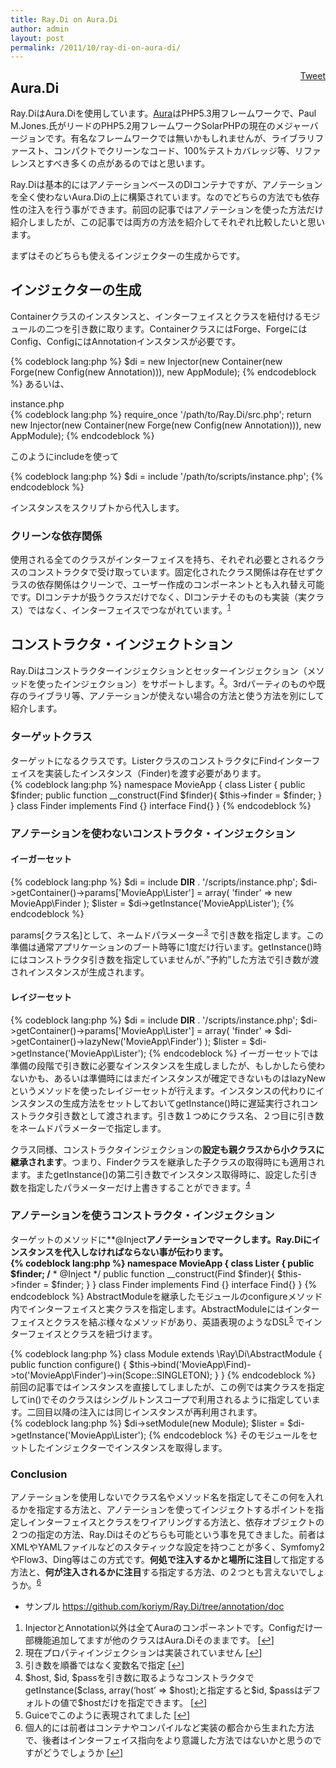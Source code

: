 ```yaml
---
title: Ray.Di on Aura.Di
author: admin
layout: post
permalink: /2011/10/ray-di-on-aura-di/
---
```

<div style="float: right; margin-left: 10px;">
  <a href="https://twitter.com/share" class="twitter-share-button" data-count="vertical" data-url="/blog/2011/10/ray-di-on-aura-di/">Tweet</a>
</div>

## Aura.Di

Ray.DiはAura.Diを使用しています。[Aura][1]はPHP5.3用フレームワークで、Paul M.Jones.氏がリードのPHP5.2用フレームワークSolarPHPの現在のメジャーバージョンです。有名なフレームワークでは無いかもしれませんが、ライブラリファースト、コンパクトでクリーンなコード、100%テストカバレッジ等、リファレンスとすべき多くの点があるのではと思います。

Ray.Diは基本的にはアノテーションベースのDIコンテナですが、アノテーションを全く使わないAura.Diの上に構築されています。なのでどちらの方法でも依存性の注入を行う事ができます。前回の記事ではアノテーションを使った方法だけ紹介しましたが、この記事では両方の方法を紹介してそれぞれ比較したいと思います。

まずはそのどちらも使えるインジェクターの生成からです。

## インジェクターの生成

Containerクラスのインスタンスと、インターフェイスとクラスを紐付けるモジュールの二つを引き数に取ります。ContainerクラスにはForge、ForgeにはConfig、ConfigにはAnnotationインスタンスが必要です。

{% codeblock lang:php %}
$di = new Injector(new Container(new Forge(new Config(new Annotation))), new AppModule);
{% endcodeblock %}
あるいは、

instance.php  
{% codeblock lang:php %}
require_once  '/path/to/Ray.Di/src.php';
return new Injector(new Container(new Forge(new Config(new Annotation))), new AppModule);
{% endcodeblock %}

このようにincludeを使って

{% codeblock lang:php %}
$di = include '/path/to/scripts/instance.php';
{% endcodeblock %}

インスタンスをスクリプトから代入します。

### クリーンな依存関係

使用される全てのクラスがインターフェイスを持ち、それぞれ必要とされるクラスのコンストラクタで受け取っています。固定化されたクラス関係は存在せずクラスの依存関係はクリーンで、ユーザー作成のコンポーネントとも入れ替え可能です。DIコンテナが扱うクラスだけでなく、DIコンテナそのものも実装（実クラス）ではなく、インターフェイスでつながれています。<sup><a href="#footnote_0_950" id="identifier_0_950" class="footnote-link footnote-identifier-link" title="InjectorとAnnotation以外は全てAuraのコンポーネントです。Configだけ一部機能追加してますが他のクラスはAura.Diそのままです。">1</a></sup>

## コンストラクタ・インジェクトション

Ray.Diはコンストラクターインジェクションとセッターインジェクション（メソッドを使ったインジェクション）をサポートします。<sup><a href="#footnote_1_950" id="identifier_1_950" class="footnote-link footnote-identifier-link" title="現在プロパティインジェクションは実装されていません">2</a></sup>。3rdパーティのものや既存のライブラリ等、アノテーションが使えない場合の方法と使う方法を別にして紹介します。

### ターゲットクラス

ターゲットになるクラスです。ListerクラスのコンストラクタにFindインターフェイスを実装したインスタンス（Finder)を渡す必要があります。  
{% codeblock lang:php %}
namespace MovieApp {
    class Lister {
        public $finder;
        public function __construct(Find $finder){
            $this->finder = $finder;
        }
    }
    class Finder implements Find {}
    interface Find{}
}
{% endcodeblock %}

### アノテーションを使わないコンストラクタ・インジェクション

#### イーガーセット

{% codeblock lang:php %}
    $di = include __DIR__ . '/scripts/instance.php';
    $di->getContainer()->params['MovieApp\Lister'] = array(
       'finder' => new MovieApp\Finder
    );
    $lister = $di->getInstance('MovieApp\Lister');
{% endcodeblock %}

params[クラス名]として、ネームドパラメーター<sup><a href="#footnote_2_950" id="identifier_2_950" class="footnote-link footnote-identifier-link" title="引き数を順番ではなく変数名で指定">3</a></sup> で引き数を指定します。この準備は通常アプリケーションのブート時等に1度だけ行います。getInstance()時にはコンストラクタ引き数を指定していませんが、&#8221;予約&#8221;した方法で引き数が渡されインスタンスが生成されます。

#### レイジーセット

{% codeblock lang:php %}
    $di = include __DIR__ . '/scripts/instance.php';
    $di->getContainer()->params['MovieApp\Lister'] = array(
        'finder' => $di->getContainer()->lazyNew('MovieApp\Finder')
    );
    $lister = $di->getInstance('MovieApp\Lister');
{% endcodeblock %}
イーガーセットでは準備の段階で引き数に必要なインスタンスを生成しましたが、もしかしたら使わないかも、あるいは準備時にはまだインスタンスが確定できないものはlazyNewというメソッドを使ったレイジーセットが行えます。インスタンスの代わりにインスタンスの生成方法をセットしておいてgetInstance()時に遅延実行されコンストラクタ引き数として渡されます。引き数１つめにクラス名、２つ目に引き数をネームドパラメーターで指定します。

クラス同様、コンストラクタインジェクションの**設定も親クラスから小クラスに継承されます**。つまり、Finderクラスを継承した子クラスの取得時にも適用されます。またgetInstance()の第二引き数でインスタンス取得時に、設定した引き数を指定したパラメーターだけ上書きすることができます。<sup><a href="#footnote_3_950" id="identifier_3_950" class="footnote-link footnote-identifier-link" title="$host, $id, $passを引き数に取るようなコンストラクタでgetInstance($class, array(&lsquo;host&rsquo; => $host);と指定すると$id, $passはデフォルトの値で$hostだけを指定できます。">4</a></sup>

### アノテーションを使うコンストラクタ・インジェクション

ターゲットのメソッドに**@Inject**アノテーションでマークします。Ray.Diにインスタンスを代入しなければならない事が伝わります。  
{% codeblock lang:php %}
namespace MovieApp {
    class Lister {
        public $finder;
        /**
         * @Inject
         */
        public function __construct(Find $finder){
            $this->finder = $finder;
        }
    }
    class Finder implements Find {}
    interface Find{}
}
{% endcodeblock %}
AbstractModuleを継承したモジュールのconfigureメソッド内でインターフェイスと実クラスを指定します。AbstractModuleにはインターフェイスとクラスを結ぶ様々なメソッドがあり、英語表現のようなDSL<sup><a href="#footnote_4_950" id="identifier_4_950" class="footnote-link footnote-identifier-link" title="Guiceでこのように表現されてました">5</a></sup> でインターフェイスとクラスを紐づけます。

{% codeblock lang:php %}
    class Module extends \Ray\Di\AbstractModule
    {
        public function configure()
        {
            $this->bind('MovieApp\Find)->to('MovieApp\Finder')->in(Scope::SINGLETON);
        }
    }
{% endcodeblock %}
前回の記事ではインスタンスを直接してしましたが、この例では実クラスを指定してin()でそのクラスはシングルトンスコープで利用されるように指定しています。二回目以降の注入には同じインスタンスが再利用されます。  
{% codeblock lang:php %}
    $di->setModule(new Module);
    $lister = $di->getInstance('MovieApp\Lister');
{% endcodeblock %}
そのモジュールをセットしたインジェクターでインスタンスを取得します。

### Conclusion

アノテーションを使用しないでクラス名やメソッド名を指定してそこの何を入れるかを指定する方法と、アノテーションを使ってインジェクトするポイントを指定しインターフェイスとクラスをワイアリングする方法と、依存オブジェクトの２つの指定の方法、Ray.Diはそのどちらも可能という事を見てきました。前者はXMLやYAMLファイルなどのスタティックな設定を持つことが多く、Symfomy2やFlow3、Ding等はこの方式です。**何処で注入するかと場所に注目**して指定する方法と、**何が注入されるかに注目**する指定する方法、の２つとも言えないでしょうか。<sup><a href="#footnote_5_950" id="identifier_5_950" class="footnote-link footnote-identifier-link" title="個人的には前者はコンテナやコンパイルなど実装の都合から生まれた方法で、後者はインターフェイス指向をより意識した方法ではないかと思うのですがどうでしょうか">6</a></sup>

* サンプル <https://github.com/koriym/Ray.Di/tree/annotation/doc>

<ol class="footnotes">
  <li id="footnote_0_950" class="footnote">
    InjectorとAnnotation以外は全てAuraのコンポーネントです。Configだけ一部機能追加してますが他のクラスはAura.Diそのままです。 [<a href="#identifier_0_950" class="footnote-link footnote-back-link">&#8617;</a>]
  </li>
  <li id="footnote_1_950" class="footnote">
    現在プロパティインジェクションは実装されていません [<a href="#identifier_1_950" class="footnote-link footnote-back-link">&#8617;</a>]
  </li>
  <li id="footnote_2_950" class="footnote">
    引き数を順番ではなく変数名で指定 [<a href="#identifier_2_950" class="footnote-link footnote-back-link">&#8617;</a>]
  </li>
  <li id="footnote_3_950" class="footnote">
    $host, $id, $passを引き数に取るようなコンストラクタでgetInstance($class, array(&#8216;host&#8217; => $host);と指定すると$id, $passはデフォルトの値で$hostだけを指定できます。 [<a href="#identifier_3_950" class="footnote-link footnote-back-link">&#8617;</a>]
  </li>
  <li id="footnote_4_950" class="footnote">
    Guiceでこのように表現されてました [<a href="#identifier_4_950" class="footnote-link footnote-back-link">&#8617;</a>]
  </li>
  <li id="footnote_5_950" class="footnote">
    個人的には前者はコンテナやコンパイルなど実装の都合から生まれた方法で、後者はインターフェイス指向をより意識した方法ではないかと思うのですがどうでしょうか [<a href="#identifier_5_950" class="footnote-link footnote-back-link">&#8617;</a>]
  </li>
</ol>

 [1]: http://auraphp.github.com/